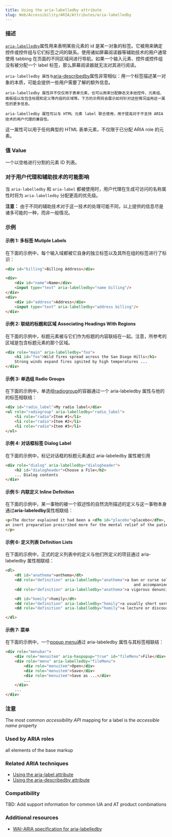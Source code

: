 ```yaml
---
title: Using the aria-labelledby attribute
slug: Web/Accessibility/ARIA/Attributes/aria-labelledby
---
```


### **描述**

[`aria-labelledby`](http://www.w3.org/TR/wai-aria/states_and_properties#aria-labelledby)属性用来表明某些元素的 id 是某一对象的标签。它被用来确定控件或控件组与它们标签之间的联系。使用诸如屏幕阅读器等辅助技术的用户通常使用 tabbing 在页面的不同区域间进行导航。如果一个输入元素、控件或控件组没有被分配一个 label 标签，那么屏幕阅读器就无法对其进行阅读。

`aria-labelledby 属性与`[aria-describedby](/zh-CN/Accessibility/ARIA/ARIA_Techniques/Using_the_aria-describedby_attribute)属性非常相似：用一个标签描述某一对象的本质，可能会提供一些用户需要了解的额外信息。

`aria-labelledby 属性并不仅仅用于表单元素，也可以用来分配静态文本给控件、元素组、面板组以及包含标题和定义等内容的区域等。下方的示例将会展示如何针对这些情况运用这一属性的更多信息。`

`aria-labelledby 属性可以与 HTML 元素 label 联合使用，用于提高对于不支持 ARIA 技术的用户代理的兼容性。`

这一属性可以用于任何典型的 HTML 表单元素，不仅限于已分配 ARIA role 的元素。

### 值 Value

一个以空格进行分割的元素 ID 列表。

### 对于用户代理和辅助技术的可能影响

当 `aria-labelledby` 和 `aria-label` 都被使用时，用户代理在生成可访问的名称属性时将为 `aria-labelledby` 分配更高的优先级。

**注意：** 由于不同的辅助技术对于这一技术的处理可能不同，以上提供的信息尽是诸多可能的一种，而非一般情况。

### 示例

#### 示例 1: 多标签 Mutiple Labels

在下面的示例中，每个输入域都被它自身的独立标签以及其所在组的标签进行了标识：

```html
<div id="billing">Billing Address</div>

<div>
    <div id="name">Name</div>
    <input type="text" aria-labelledby="name billing"/>
</div>
<div>
    <div id="address">Address</div>
    <input type="text" aria-labelledby="address billing"/>
</div>
```

#### 示例 2: 联结的标题和区域 Associating Headings With Regions

在下面的示例中，标题元素被与它们作为标题的内容联结在一起。注意，所参考的区域是包含标题元素的那个区域。

```html
<div role="main" aria-labelledby="foo">
    <h1 id="foo">Wild fires spread across the San Diego Hills</h1>
    Strong winds expand fires ignited by high temperatures ...
</div>
```

#### 示例 3: 单选组 Radio Groups

在下面的示例中，单选组[radiogroup](/zh-CN/Accessibility/ARIA/ARIA_Techniques/Using_the_radiogroup_role)的容器通过一个 aria-labeledby 属性与他的的标签相联结：

```html
<div id="radio_label">My radio label</div>
<ul role="radiogroup" aria-labelledby="radio_label">
    <li role="radio">Item #1</li>
    <li role="radio">Item #2</li>
    <li role="radio">Item #3</li>
</ul>
```

#### 示例 4: 对话框标签 Dialog Label

在下面的示例中，标记对话框的标题元素通过 aria-labeledby 属性被引用

```html
<div role="dialog" aria-labelledby="dialogheader">
    <h2 id="dialogheader">Choose a File</h2>
    ... Dialog contents
</div>
```

#### 示例 5: 内联定义 Inline Definition

在下面的示例中，某一事物的被一个叙述性的自然流所描述的定义与这一事物本身通过**aria-labeledby**属性相联结：

```html
<p>The doctor explained it had been a <dfn id="placebo">placebo</dfn>, or <span role="definition" aria-labelledby="placebo">
an inert preparation prescribed more for the mental relief of the patient than for its actual effect on a disorder.</span>
</p>
```

#### 示例 6: 定义列表 Definition Lists

在下面的示例中，正式的定义列表中的定义与他们所定义的项目通过 aria-labeledby 属性相联结：

```html
<dl>
    <dt id="anathema">anthema</dt>
    <dd role="definition" aria-labelledby="anathema">a ban or curse solemnly pronounced by ecclesiastical authority
                                                        and accompanied by excommunication</dd>
    <dd role="definition" aria-labelledby="anathema">a vigorous denunciation : cursor</dd>

    <dt id="homily">homily</dt>
    <dd role="definition" aria-labelledby="homily">a usually short sermon</dd>
    <dd role="definition" aria-labelledby="homily">a lecture or discourse on or of a moral theme</dd>

</dl>
```

#### 示例 7: 菜单

在下面的示例中，一个[popup menu](/zh-CN/Accessibility/ARIA/ARIA_Techniques/Using_the_aria-haspopup_attribute)通过 aria-labeledby 属性与其标签相联结：

```html
<div role="menubar">
    <div role="menuitem" aria-haspopup="true" id="fileMenu">File</div>
    <div role="menu" aria-labelledby="fileMenu">
        <div role="menuitem">Open</div>
        <div role="menuitem">Save</div>
        <div role="menuitem">Save as ...</div>
        ...
    </div>
    ...
</div>
```

### 注意

The most common _accessibility API_ mapping for a label is the _accessible name_ property

### Used by ARIA roles

all elements of the base markup

### Related ARIA techniques

- [Using the aria-label attribute](/zh-CN/Accessibility/ARIA/ARIA_Techniques/Using_the_aria-label_attribute)
- [Using the aria-describedby attribute](/zh-CN/Accessibility/ARIA/ARIA_Techniques/Using_the_aria-describedby_attribute)

### Compatibility

TBD: Add support information for common UA and AT product combinations

### Additional resources

- [WAI-ARIA specification for aria-labelledby](http://www.w3.org/TR/wai-aria/states_and_properties#aria-labelledby)
